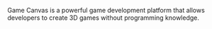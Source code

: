 Game Canvas is a powerful game development platform that allows developers to create 3D games without programming knowledge.
